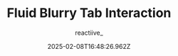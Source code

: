 ---
title: "Fluid Blurry Tab Interaction "
author: "reactiive_"
date: "2025-02-08T16:48:26.962Z"
draft: false
type: "post"
layout: "single"
categories: [""]
tags: [""]
source: "X"
source_link: "https://x.com/reactiive_/status/1883877630996254736"
media: "/uploads/x.com_r5qQHqdB5b2D2FE8.mp4"
media_type: "video"

social:
  commentary: ""
  scheduledFor: null
  status: "draft"
---